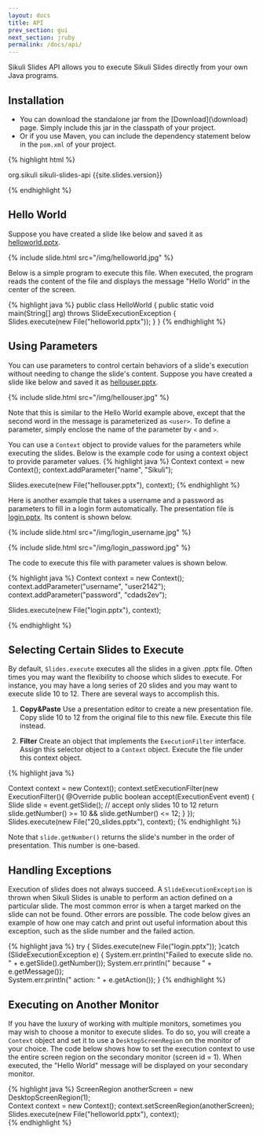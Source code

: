 ```yaml
---
layout: docs
title: API
prev_section: gui
next_section: jruby
permalink: /docs/api/
---
```


Sikuli Slides API allows you to execute Sikuli Slides directly from your own Java programs. 

## Installation

* You can download the standalone jar from the [Download](\download\) page. Simply include this jar in the classpath of your project.
* Or if you use Maven, you can include the dependency statement below in the `pom.xml` of your project.

{% highlight html %}

<dependency>
	<groupId>org.sikuli</groupId>
	<artifactId>sikuli-slides-api</artifactId>
	<version>{{site.slides.version}}</version>
</dependency>

{% endhighlight %}

## Hello World
Suppose you have created a slide like below and saved it as [helloworld.pptx](/pptx/helloworld.pptx).

{% include slide.html src="/img/helloworld.jpg" %}

Below is a simple program to execute this file. When executed, the program reads the content of the file and displays the message "Hello World" in the center of the screen.

{% highlight java %}
public class HelloWorld {
	public static void main(String[] arg) throws SlideExecutionException {		
		Slides.execute(new File("helloworld.pptx"));
	}
}
{% endhighlight %}

## Using Parameters

You can use parameters to control certain behaviors of a slide's execution without needing to change the slide's content. Suppose you have created a slide like below and saved it as [hellouser.pptx](/pptx/hellouser.pptx). 

{% include slide.html src="/img/hellouser.jpg" %}

Note that this is similar to the Hello World example above, except that the second word in the message is parameterized as `<user>`. To define a parameter, simply enclose the name of the parameter by `<` and `>`. 

You can use a `Context` object to provide values for the parameters while executing the slides. Below is the example code for using a context object to provide parameter values.
{% highlight java %}
Context context = new Context();
context.addParameter("name", "Sikuli");		
		
Slides.execute(new File("hellouser.pptx"), context);
{% endhighlight %}


Here is another example that takes a username and a password as parameters to fill in a login form automatically.
The presentation file is [login.pptx](/pptx/login.pptx). Its content is shown below.

{% include slide.html src="/img/login_username.jpg" %}

{% include slide.html src="/img/login_password.jpg" %}

The code to execute this file with parameter values is shown below.

{% highlight java %}
Context context = new Context();
context.addParameter("username", "user2142");
context.addParameter("password", "cdads2ev");
		
Slides.execute(new File("login.pptx"), context);

{% endhighlight %}


## Selecting Certain Slides to Execute

By default, `Slides.execute` executes all the slides in a given .pptx file. Often times you may want the flexibility to choose which slides to execute. For instance, you may have a long series of 20 slides and you may want to execute slide 10 to 12. There are several ways to accomplish this.

1. **Copy&Paste** Use a presentation editor to create a new presentation file. Copy slide 10 to 12 from the original file to this new file. Execute this file instead.

2. **Filter** Create an object that implements the `ExecutionFilter` interface. Assign this selector object to a `Context` object. Execute the file under this context object.

{% highlight java %}

Context context = new Context();
context.setExecutionFilter(new ExecutionFilter(){
	@Override
	public boolean accept(ExecutionEvent event) {
		Slide slide = event.getSlide();
		// accept only slides 10 to 12
		return slide.getNumber() >= 10 && slide.getNumber() <= 12;
	}
});
Slides.execute(new File("20_slides.pptx"), context);
{% endhighlight %}

Note that `slide.getNumber()` returns the slide's number in the order of presentation. This number is one-based.

## Handling Exceptions

Execution of slides does not always succeed. A `SlideExecutionException` is thrown when Sikuli Slides is unable to perform an action defined on a particular slide. The most common error is when a target marked on the slide can not be found. Other errors are possible. The code below gives an example of how one may catch and print out useful information about this exception, such as the slide number and the failed action.

{% highlight java %}
try {
	Slides.execute(new File("login.pptx"));
}catch (SlideExecutionException e) {
	System.err.println("Failed to execute slide no. " + e.getSlide().getNumber());
	System.err.println(" because " + e.getMessage());			
	System.err.println(" action: " + e.getAction());
}
{% endhighlight %}

## Executing on Another Monitor

If you have the luxury of working with multiple monitors, sometimes you may wish to choose a monitor to execute slides. To do so, you will create a `Context` object and set it to use a `DesktopScreenRegion` on the monitor of your choice. The code below shows how to set the execution context to use the entire screen region on the secondary monitor (screen id = 1). When executed, the "Hello World" message will be displayed on your secondary monitor.

{% highlight java %}
ScreenRegion anotherScreen = new DesktopScreenRegion(1);		
Context context = new Context();
context.setScreenRegion(anotherScreen);
Slides.execute(new File("helloworld.pptx"), context);		
{% endhighlight %}